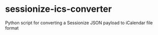 # sessionize-ics-converter
Python script for converting a Sessionize JSON payload to iCalendar file format
